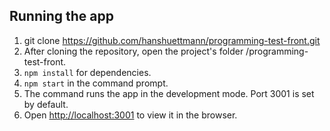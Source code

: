 ## Running the app

1. git clone https://github.com/hanshuettmann/programming-test-front.git
2. After cloning the repository, open the project's folder /programming-test-front.
3. `npm install` for dependencies.
4. `npm start` in the command prompt.
5. The command runs the app in the development mode. Port 3001 is set by default.
6. Open [http://localhost:3001](http://localhost:3001) to view it in the browser.